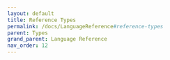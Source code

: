 ```yaml
---
layout: default
title: Reference Types
permalink: /docs/LanguageReference#reference-types
parent: Types
grand_parent: Language Reference
nav_order: 12
---
```


